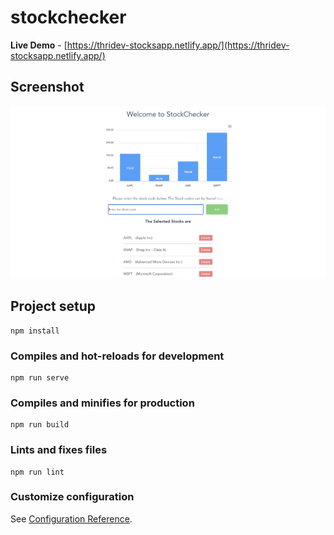 # stockchecker

**Live Demo** - [https://thridev-stocksapp.netlify.app/](https://thridev-stocksapp.netlify.app/)

## Screenshot
![Site Screenshot](src/assets/screenshot.png)
## Project setup
```
npm install
```

### Compiles and hot-reloads for development
```
npm run serve
```

### Compiles and minifies for production
```
npm run build
```

### Lints and fixes files
```
npm run lint
```

### Customize configuration
See [Configuration Reference](https://cli.vuejs.org/config/).
